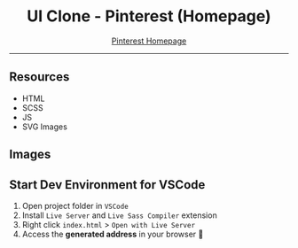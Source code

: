 <h1 align="center">
UI Clone - Pinterest (Homepage)
</h1>

<p align="center"><a href="https://pinterest.com">Pinterest Homepage</a></p>

<hr>

## Resources

- HTML  
- SCSS  
- JS  
- SVG Images  

## Images



## Start Dev Environment for VSCode

1. Open project folder in `VSCode`
2. Install `Live Server` and `Live Sass Compiler` extension
3. Right click `index.html` > `Open with Live Server`
4. Access the **generated address** in your browser 🚀
